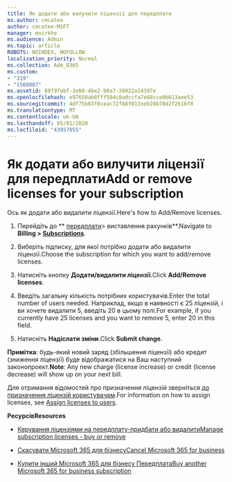 ```yaml
---
title: Як додати або вилучити ліцензії для передплати
ms.author: cmcatee
author: cmcatee-MSFT
manager: mnirkhe
ms.audience: Admin
ms.topic: article
ROBOTS: NOINDEX, NOFOLLOW
localization_priority: Normal
ms.collection: Adm_O365
ms.custom:
- "319"
- "1500007"
ms.assetid: 69797abf-3e60-4be2-b0a7-26022a14397e
ms.openlocfilehash: e97658ab8fff504c8adccfa7e68cce0b613aee53
ms.sourcegitcommit: 4df75b03f8ceac72f68f012eeb28b78d2f2616f8
ms.translationtype: MT
ms.contentlocale: uk-UA
ms.lasthandoff: 05/01/2020
ms.locfileid: "43957855"
---
```

# <a name="add-or-remove-licenses-for-your-subscription"></a><span data-ttu-id="9daad-102">Як додати або вилучити ліцензії для передплати</span><span class="sxs-lookup"><span data-stu-id="9daad-102">Add or remove licenses for your subscription</span></span>

<span data-ttu-id="9daad-103">Ось як додати або видалити ліцензії.</span><span class="sxs-lookup"><span data-stu-id="9daad-103">Here's how to Add/Remove licenses.</span></span>
  
1. <span data-ttu-id="9daad-104">Перейдіть до \*\* [передплати](https://portal.office.com/adminportal/home#/subscriptions)> виставлення рахунків\*\*.</span><span class="sxs-lookup"><span data-stu-id="9daad-104">Navigate to **Billing > [Subscriptions](https://portal.office.com/adminportal/home#/subscriptions)**.</span></span>

2. <span data-ttu-id="9daad-105">Виберіть підписку, для якої потрібно додати або видалити ліцензії.</span><span class="sxs-lookup"><span data-stu-id="9daad-105">Choose the subscription for which you want to add/remove licenses.</span></span>

3. <span data-ttu-id="9daad-106">Натисніть кнопку **Додати/видалити ліцензії**.</span><span class="sxs-lookup"><span data-stu-id="9daad-106">Click **Add/Remove licenses**.</span></span>

4. <span data-ttu-id="9daad-107">Введіть загальну кількість потрібних користувачів.</span><span class="sxs-lookup"><span data-stu-id="9daad-107">Enter the total number of users needed.</span></span> <span data-ttu-id="9daad-108">Наприклад, якщо в наявності є 25 ліцензій, і ви хочете видалити 5, введіть 20 в цьому полі.</span><span class="sxs-lookup"><span data-stu-id="9daad-108">For example, if you currently have 25 licenses and you want to remove 5, enter 20 in this field.</span></span>

5. <span data-ttu-id="9daad-109">Натисніть **Надіслати зміни**.</span><span class="sxs-lookup"><span data-stu-id="9daad-109">Click **Submit change**.</span></span>

<span data-ttu-id="9daad-110">**Примітка**: будь-який новий заряд (збільшення ліцензії) або кредит (зниження ліцензії) буде відображатися на Ваш наступний законопроект.</span><span class="sxs-lookup"><span data-stu-id="9daad-110">**Note**: Any new charge (license increase) or credit (license decrease) will show up on your next bill.</span></span>

<span data-ttu-id="9daad-111">Для отримання відомостей про призначення ліцензій зверніться [до призначення ліцензій користувачам](https://docs.microsoft.com/microsoft-365/admin/manage/assign-licenses-to-users).</span><span class="sxs-lookup"><span data-stu-id="9daad-111">For information on how to assign licenses, see [Assign licenses to users](https://docs.microsoft.com/microsoft-365/admin/manage/assign-licenses-to-users).</span></span>

 <span data-ttu-id="9daad-112">**Ресурсів**</span><span class="sxs-lookup"><span data-stu-id="9daad-112">**Resources**</span></span>
  
- [<span data-ttu-id="9daad-113">Керування ліцензіями на передплату-придбати або видалити</span><span class="sxs-lookup"><span data-stu-id="9daad-113">Manage subscription licenses - buy or remove</span></span>](https://docs.microsoft.com/microsoft-365/commerce/licenses/buy-licenses)

- [<span data-ttu-id="9daad-114">Скасувати Microsoft 365 для бізнесу</span><span class="sxs-lookup"><span data-stu-id="9daad-114">Cancel Microsoft 365 for business</span></span>](https://support.office.com/article/Cancel-Office-365-for-business-b1bc0bef-4608-4601-813a-cdd9f746709a)

- [<span data-ttu-id="9daad-115">Купити інший Microsoft 365 для бізнесу Передплата</span><span class="sxs-lookup"><span data-stu-id="9daad-115">Buy another Microsoft 365 for business subscription</span></span>](https://support.office.com/article/Buy-another-Office-365-for-business-subscription-fab3b86c-3359-4042-8692-5d4dc7550b7c)
